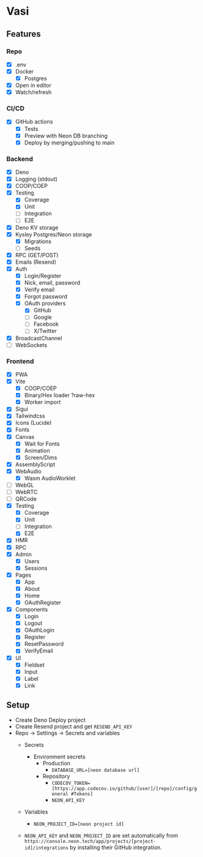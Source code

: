 # Vasi

## Features

### Repo

- [x] .env
- [x] Docker
  - [x] Postgres
- [x] Open in editor
- [x] Watch/refresh

### CI/CD

- [x] GitHub actions
  - [x] Tests
  - [x] Preview with Neon DB branching
  - [x] Deploy by merging/pushing to main

### Backend

- [x] Deno
- [x] Logging (stdout)
- [x] COOP/COEP
- [x] Testing
  - [x] Coverage
  - [x] Unit
  - [ ] Integration
  - [ ] E2E
- [x] Deno KV storage
- [x] Kysley Postgres/Neon storage
  - [x] Migrations
  - [ ] Seeds
- [x] RPC (GET/POST)
- [x] Emails (Resend)
- [x] Auth
  - [x] Login/Register
  - [x] Nick, email, password
  - [x] Verify email
  - [x] Forgot password
  - [x] OAuth providers
    - [x] GitHub
    - [ ] Google
    - [ ] Facebook
    - [ ] X/Twitter
- [x] BroadcastChannel
- [ ] WebSockets

### Frontend

- [x] PWA
- [x] Vite
  - [x] COOP/COEP
  - [x] Binary/Hex loader ?raw-hex
  - [x] Worker import
- [x] Sigui
- [x] Tailwindcss
- [x] Icons (Lucide)
- [x] Fonts
- [x] Canvas
  - [x] Wait for Fonts
  - [x] Animation
  - [x] Screen/Dims
- [x] AssemblyScript
- [x] WebAudio
  - [x] Wasm AudioWorklet
- [ ] WebGL
- [ ] WebRTC
- [ ] QRCode
- [x] Testing
  - [x] Coverage
  - [x] Unit
  - [ ] Integration
  - [x] E2E
- [x] HMR
- [x] RPC
- [x] Admin
  - [x] Users
  - [x] Sessions
- [x] Pages
  - [x] App
  - [x] About
  - [x] Home
  - [x] OAuthRegister
- [x] Components
  - [x] Login
  - [x] Logout
  - [x] OAuthLogin
  - [x] Register
  - [x] ResetPassword
  - [x] VerifyEmail
- [x] UI
  - [x] Fieldset
  - [x] Input
  - [x] Label
  - [x] Link

## Setup

- Create Deno Deploy project
- Create Resend project and get `RESEND_API_KEY`
- Repo -> Settings -> Secrets and variables
  - Secrets
    - Environment secrets
      - Production
        - `DATABASE_URL=[neon database url]`
      - Repository
        - `CODECOV_TOKEN=[https://app.codecov.io/github/[user]/[repo]/config/general #Tokens]`
        - `NEON_API_KEY`
  - Variables
    - `NEON_PROJECT_ID=[neon project id]`

  - `NEON_API_KEY` and `NEON_PROJECT_ID` are set automatically
    from `https://console.neon.tech/app/projects/[project-id]/integrations`
    by installing their GitHub integration.
